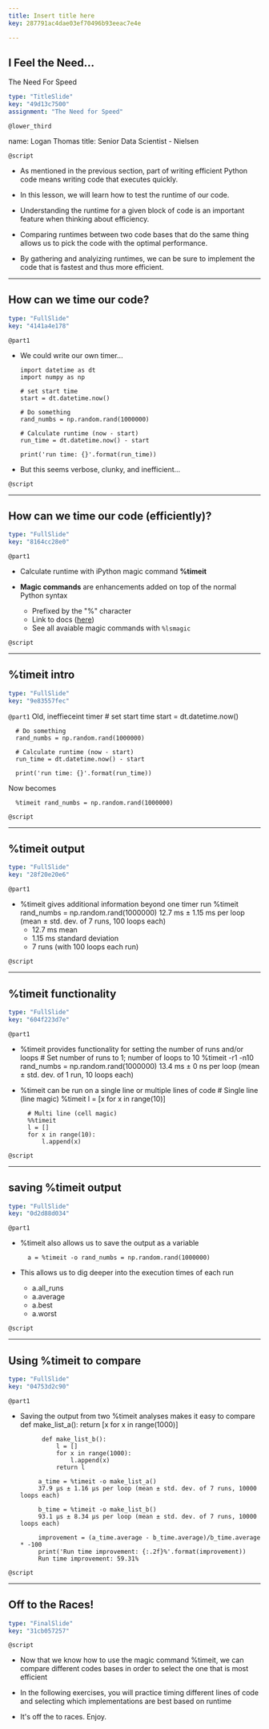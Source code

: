 ```yaml
---
title: Insert title here
key: 287791ac4dae03ef70496b93eeac7e4e

---
```

## I Feel the Need...<br>
The Need For Speed

```yaml
type: "TitleSlide"
key: "49d13c7500"
assignment: "The Need for Speed"
```

`@lower_third`

name: Logan Thomas
title: Senior Data Scientist - Nielsen


`@script`
- As mentioned in the previous section, part of writing efficient Python code means writing code that executes quickly.

- In this lesson, we will learn how to test the runtime of our code.

- Understanding the runtime for a given block of code is an important feature when thinking about efficiency. 

- Comparing runtimes between two code bases that do the same thing allows us to pick the code with the optimal performance.

- By gathering and analyizing runtimes, we can be sure to implement the code that is fastest and thus more efficient.


---
## How can we time our code?

```yaml
type: "FullSlide"
key: "4141a4e178"
```

`@part1`
- We could write our own timer...

      import datetime as dt
      import numpy as np

      # set start time
      start = dt.datetime.now()

      # Do something
      rand_numbs = np.random.rand(1000000)

      # Calculate runtime (now - start)
      run_time = dt.datetime.now() - start

      print('run time: {}'.format(run_time))


- But this seems verbose, clunky, and inefficient...


`@script`



---
## How can we time our code (efficiently)?

```yaml
type: "FullSlide"
key: "8164cc28e0"
```

`@part1`
- Calculate runtime with iPython magic command **%timeit**

- **Magic commands** are enhancements added on top of the normal Python syntax
  - Prefixed by the "%" character
  - Link to docs ([here](https://ipython.readthedocs.io/en/stable/interactive/magics.html))
  - See all avaiable magic commands with `%lsmagic`


`@script`



---
## %timeit intro

```yaml
type: "FullSlide"
key: "9e83557fec"
```

`@part1`
Old, ineffieceint timer
      # set start time
      start = dt.datetime.now()

      # Do something
      rand_numbs = np.random.rand(1000000)

      # Calculate runtime (now - start)
      run_time = dt.datetime.now() - start

      print('run time: {}'.format(run_time))

Now becomes

      %timeit rand_numbs = np.random.rand(1000000)


`@script`



---
## %timeit output

```yaml
type: "FullSlide"
key: "28f20e20e6"
```

`@part1`
- %timeit gives additional information beyond one timer run
        %timeit rand_numbs = np.random.rand(1000000)
        12.7 ms ± 1.15 ms per loop (mean ± std. dev. of 7 runs, 100 loops each)
    - 12.7 ms mean 
    - 1.15 ms standard deviation
    - 7 runs (with 100 loops each run)


`@script`



---
## %timeit functionality

```yaml
type: "FullSlide"
key: "604f223d7e"
```

`@part1`
- %timeit provides functionality for setting the number of runs and/or loops
        # Set number of runs to 1; number of loops to 10
        %timeit -r1 -n10 rand_numbs = np.random.rand(1000000)
        13.4 ms ± 0 ns per loop (mean ± std. dev. of 1 run, 10 loops each)
        
- %timeit can be run on a single line or multiple lines of code
        # Single line (line magic)
        %timeit l = [x for x in range(10)] 
        
        # Multi line (cell magic)
        %%timeit
        l = []
        for x in range(10):
            l.append(x)


`@script`



---
## saving %timeit output

```yaml
type: "FullSlide"
key: "0d2d88d034"
```

`@part1`
- %timeit also allows us to save the output as a variable

        a = %timeit -o rand_numbs = np.random.rand(1000000)

- This allows us to dig deeper into the execution times of each run
    - a.all_runs
    - a.average 
    - a.best
    - a.worst


`@script`



---
## Using %timeit to compare

```yaml
type: "FullSlide"
key: "04753d2c90"
```

`@part1`
- Saving the output from two %timeit analyses makes it easy to compare
            def make_list_a():
                return [x for x in range(1000)]

            def make_list_b():
                l = []
                for x in range(1000):
                    l.append(x)
                return l

           a_time = %timeit -o make_list_a()
           37.9 µs ± 1.16 µs per loop (mean ± std. dev. of 7 runs, 10000 loops each)

           b_time = %timeit -o make_list_b()
           93.1 µs ± 8.34 µs per loop (mean ± std. dev. of 7 runs, 10000 loops each)

           improvement = (a_time.average - b_time.average)/b_time.average * -100
           print('Run time improvement: {:.2f}%'.format(improvement))
           Run time improvement: 59.31%


`@script`



---
## Off to the Races!

```yaml
type: "FinalSlide"
key: "31cb057257"
```

`@script`
- Now that we know how to use the magic command %timeit, we can compare different codes bases in order to select the one that is most efficient

- In the following exercises, you will practice timing different lines of code and selecting which implementations are best based on runtime

- It's off the to races. Enjoy.

